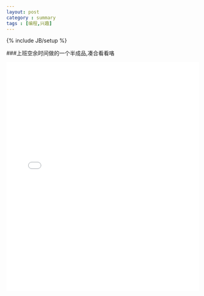 ```yaml
---
layout: post
category : summary
tags : [编程,兴趣] 
---
```

{% include JB/setup %}


###上班空余时间做的一个半成品,凑合看看咯
<iframe src='/asserts/ninja/index.html' style='border:none' width='100%' height='600' />


